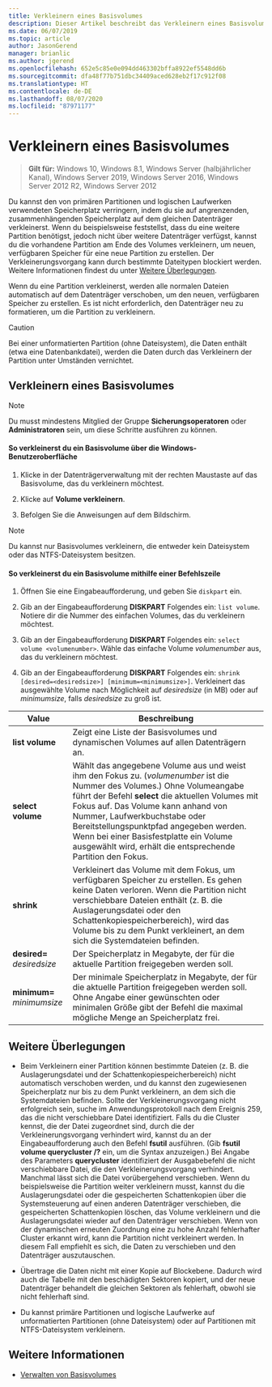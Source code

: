 ```yaml
---
title: Verkleinern eines Basisvolumes
description: Dieser Artikel beschreibt das Verkleinern eines Basisvolumes.
ms.date: 06/07/2019
ms.topic: article
author: JasonGerend
manager: brianlic
ms.author: jgerend
ms.openlocfilehash: 652e5c85e0e094dd463302bffa8922ef5548dd6b
ms.sourcegitcommit: dfa48f77b751dbc34409aced628eb2f17c912f08
ms.translationtype: HT
ms.contentlocale: de-DE
ms.lasthandoff: 08/07/2020
ms.locfileid: "87971177"
---
```

# <a name="shrink-a-basic-volume"></a>Verkleinern eines Basisvolumes

> **Gilt für:** Windows 10, Windows 8.1, Windows Server (halbjährlicher Kanal), Windows Server 2019, Windows Server 2016, Windows Server 2012 R2, Windows Server 2012

Du kannst den von primären Partitionen und logischen Laufwerken verwendeten Speicherplatz verringern, indem du sie auf angrenzenden, zusammenhängenden Speicherplatz auf dem gleichen Datenträger verkleinerst. Wenn du beispielsweise feststellst, dass du eine weitere Partition benötigst, jedoch nicht über weitere Datenträger verfügst, kannst du die vorhandene Partition am Ende des Volumes verkleinern, um neuen, verfügbaren Speicher für eine neue Partition zu erstellen. Der Verkleinerungsvorgang kann durch bestimmte Dateitypen blockiert werden. Weitere Informationen findest du unter [Weitere Überlegungen](#additional-considerations).

Wenn du eine Partition verkleinerst, werden alle normalen Dateien automatisch auf dem Datenträger verschoben, um den neuen, verfügbaren Speicher zu erstellen. Es ist nicht erforderlich, den Datenträger neu zu formatieren, um die Partition zu verkleinern.

> [!CAUTION]
> Bei einer unformatierten Partition (ohne Dateisystem), die Daten enthält (etwa eine Datenbankdatei), werden die Daten durch das Verkleinern der Partition unter Umständen vernichtet.

## <a name="shrinking-a-basic-volume"></a>Verkleinern eines Basisvolumes

> [!NOTE]
> Du musst mindestens Mitglied der Gruppe **Sicherungsoperatoren** oder **Administratoren** sein, um diese Schritte ausführen zu können.

#### <a name="to-shrink-a-basic-volume-using-the-windows-interface"></a>So verkleinerst du ein Basisvolume über die Windows-Benutzeroberfläche

1.  Klicke in der Datenträgerverwaltung mit der rechten Maustaste auf das Basisvolume, das du verkleinern möchtest.

2.  Klicke auf **Volume verkleinern**.

3.  Befolgen Sie die Anweisungen auf dem Bildschirm.


> [!NOTE]
> Du kannst nur Basisvolumes verkleinern, die entweder kein Dateisystem oder das NTFS-Dateisystem besitzen.

#### <a name="to-shrink-a-basic-volume-using-a-command-line"></a>So verkleinerst du ein Basisvolume mithilfe einer Befehlszeile

1.  Öffnen Sie eine Eingabeaufforderung, und geben Sie `diskpart` ein.

2.  Gib an der Eingabeaufforderung **DISKPART** Folgendes ein: `list volume`. Notiere dir die Nummer des einfachen Volumes, das du verkleinern möchtest.

3.  Gib an der Eingabeaufforderung **DISKPART** Folgendes ein: `select volume <volumenumber>`. Wähle das einfache Volume *volumenumber* aus, das du verkleinern möchtest.

4.  Gib an der Eingabeaufforderung **DISKPART** Folgendes ein: `shrink [desired=<desiredsize>] [minimum=<minimumsize>]`. Verkleinert das ausgewählte Volume nach Möglichkeit auf *desiredsize* (in MB) oder auf *minimumsize*, falls *desiredsize* zu groß ist.

| Value             | Beschreibung |
| ---               | ----------- |
| **list volume** | Zeigt eine Liste der Basisvolumes und dynamischen Volumes auf allen Datenträgern an. |
| **select volume** | Wählt das angegebene Volume aus und weist ihm den Fokus zu. (<em>volumenumber</em> ist die Nummer des Volumes.) Ohne Volumeangabe führt der Befehl **select** die aktuellen Volumes mit Fokus auf. Das Volume kann anhand von Nummer, Laufwerkbuchstabe oder Bereitstellungspunktpfad angegeben werden. Wenn bei einer Basisfestplatte ein Volume ausgewählt wird, erhält die entsprechende Partition den Fokus. |
| **shrink** | Verkleinert das Volume mit dem Fokus, um verfügbaren Speicher zu erstellen. Es gehen keine Daten verloren. Wenn die Partition nicht verschiebbare Dateien enthält (z. B. die Auslagerungsdatei oder den Schattenkopiespeicherbereich), wird das Volume bis zu dem Punkt verkleinert, an dem sich die Systemdateien befinden. |
| **desired=** <em>desiredsize</em> | Der Speicherplatz in Megabyte, der für die aktuelle Partition freigegeben werden soll. |
| **minimum=** <em>minimumsize</em> | Der minimale Speicherplatz in Megabyte, der für die aktuelle Partition freigegeben werden soll. Ohne Angabe einer gewünschten oder minimalen Größe gibt der Befehl die maximal mögliche Menge an Speicherplatz frei. |

## <a name="additional-considerations"></a>Weitere Überlegungen

-   Beim Verkleinern einer Partition können bestimmte Dateien (z. B. die Auslagerungsdatei und der Schattenkopiespeicherbereich) nicht automatisch verschoben werden, und du kannst den zugewiesenen Speicherplatz nur bis zu dem Punkt verkleinern, an dem sich die Systemdateien befinden.
Sollte der Verkleinerungsvorgang nicht erfolgreich sein, suche im Anwendungsprotokoll nach dem Ereignis 259, das die nicht verschiebbare Datei identifiziert. Falls du die Cluster kennst, die der Datei zugeordnet sind, durch die der Verkleinerungsvorgang verhindert wird, kannst du an der Eingabeaufforderung auch den Befehl **fsutil** ausführen. (Gib **fsutil volume querycluster /?** ein, um die Syntax anzuzeigen.) Bei Angabe des Parameters **querycluster** identifiziert der Ausgabebefehl die nicht verschiebbare Datei, die den Verkleinerungsvorgang verhindert.
Manchmal lässt sich die Datei vorübergehend verschieben. Wenn du beispielsweise die Partition weiter verkleinern musst, kannst du die Auslagerungsdatei oder die gespeicherten Schattenkopien über die Systemsteuerung auf einen anderen Datenträger verschieben, die gespeicherten Schattenkopien löschen, das Volume verkleinern und die Auslagerungsdatei wieder auf den Datenträger verschieben. Wenn von der dynamischen erneuten Zuordnung eine zu hohe Anzahl fehlerhafter Cluster erkannt wird, kann die Partition nicht verkleinert werden. In diesem Fall empfiehlt es sich, die Daten zu verschieben und den Datenträger auszutauschen.

-  Übertrage die Daten nicht mit einer Kopie auf Blockebene. Dadurch wird auch die Tabelle mit den beschädigten Sektoren kopiert, und der neue Datenträger behandelt die gleichen Sektoren als fehlerhaft, obwohl sie nicht fehlerhaft sind.

-   Du kannst primäre Partitionen und logische Laufwerke auf unformatierten Partitionen (ohne Dateisystem) oder auf Partitionen mit NTFS-Dateisystem verkleinern.

## <a name="see-also"></a>Weitere Informationen

-   [Verwalten von Basisvolumes](manage-basic-volumes.md)